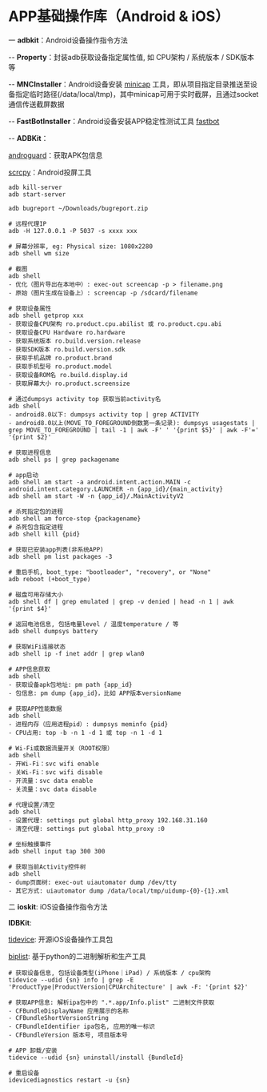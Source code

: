 # APP基础操作库（Android & iOS）

一 **adbkit**：Android设备操作指令方法

-- **Property**：封装adb获取设备指定属性值, 如 CPU架构 / 系统版本 / SDK版本等

-- **MNCInstaller**：Android设备安装 [minicap](https://github.com/openstf/minicap) 工具，即从项目指定目录推送至设备指定临时路径(/data/local/tmp)，其中minicap可用于实时截屏，且通过socket通信传送截屏数据

-- **FastBotInstaller**：Android设备安装APP稳定性测试工具 [fastbot](https://github.com/bytedance/Fastbot_Android)

-- **ADBKit**：

[androguard](https://github.com/androguard/androguard)：获取APK包信息

[scrcpy](https://github.com/Genymobile/scrcpy)：Android投屏工具

```shell
adb kill-server
adb start-server

adb bugreport ~/Downloads/bugreport.zip

# 远程代理IP
adb -H 127.0.0.1 -P 5037 -s xxxx xxx

# 屏幕分辨率, eg: Physical size: 1080x2280
adb shell wm size

# 截图
adb shell
- 优化（图片导出在本地中）: exec-out screencap -p > filename.png
- 原始（图片生成在设备上）: screencap -p /sdcard/filename

# 获取设备属性
adb shell getprop xxx
- 获取设备CPU架构 ro.product.cpu.abilist 或 ro.product.cpu.abi
- 获取设备CPU Hardware ro.hardware
- 获取系统版本 ro.build.version.release
- 获取SDK版本 ro.build.version.sdk
- 获取手机品牌 ro.product.brand
- 获取手机型号 ro.product.model
- 获取设备ROM名 ro.build.display.id
- 获取屏幕大小 ro.product.screensize

# 通过dumpsys activity top 获取当前activity名
adb shell
- android8.0以下: dumpsys activity top | grep ACTIVITY
- android8.0以上(MOVE_TO_FOREGROUND倒数第一条记录): dumpsys usagestats | grep MOVE_TO_FOREGROUND | tail -1 | awk -F' ' '{print $5}' | awk -F'=' '{print $2}'
 
# 获取进程信息
adb shell ps | grep packagename

# app启动
adb shell am start -a android.intent.action.MAIN -c android.intent.category.LAUNCHER -n {app_id}/{main_activity}
adb shell am start -W -n {app_id}/.MainActivityV2

# 杀死指定包的进程
adb shell am force-stop {packagename}
# 杀死包含指定进程
adb shell kill {pid}

# 获取已安装app列表(非系统APP)
adb shell pm list packages -3

# 重启手机, boot_type: "bootloader", "recovery", or "None"
adb reboot (+boot_type)

# 磁盘可用存储大小
adb shell df | grep emulated | grep -v denied | head -n 1 | awk '{print $4}'

# 返回电池信息, 包括电量level / 温度temperature / 等
adb shell dumpsys battery

# 获取WiFi连接状态
adb shell ip -f inet addr | grep wlan0

# APP信息获取
adb shell 
- 获取设备apk包地址: pm path {app_id}
- 包信息: pm dump {app_id}，比如 APP版本versionName

# 获取APP性能数据
adb shell 
- 进程内存（应用进程pid）: dumpsys meminfo {pid}
- CPU占用: top -b -n 1 -d 1 或 top -n 1 -d 1

# Wi-Fi或数据流量开关（ROOT权限）
adb shell 
- 开Wi-Fi：svc wifi enable
- 关Wi-Fi：svc wifi disable
- 开流量：svc data enable
- 关流量：svc data disable

# 代理设置/清空
adb shell
- 设置代理: settings put global http_proxy 192.168.31.160
- 清空代理: settings put global http_proxy :0

# 坐标触摸事件
adb shell input tap 300 300

# 获取当前Activity控件树
adb shell 
- dump页面树: exec-out uiautomator dump /dev/tty
- 其它方式: uiautomator dump /data/local/tmp/uidump-{0}-{1}.xml
```

二 **ioskit**: iOS设备操作指令方法

**IDBKit**: 

[tidevice](https://github.com/alibaba/taobao-iphone-device): 开源iOS设备操作工具包

[biplist](https://github.com/wooster/biplist): 基于python的二进制解析和生产工具

```shell
# 获取设备信息, 包括设备类型(iPhone｜iPad) / 系统版本 / cpu架构
tidevice --udid {sn} info | grep -E 'ProductType|ProductVersion|CPUArchitecture' | awk -F: '{print $2}'

# 获取APP信息: 解析ipa包中的 ".*.app/Info.plist" 二进制文件获取
- CFBundleDisplayName 应用展示的名称
- CFBundleShortVersionString
- CFBundleIdentifier ipa包名, 应用的唯一标识
- CFBundleVersion 版本号, 项目版本号

# APP 卸载/安装
tidevice --udid {sn} uninstall/install {BundleId}

# 重启设备
idevicediagnostics restart -u {sn}


```
